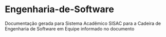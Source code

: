 # Engenharia-de-Software
Documentação gerada para Sistema Acadêmico SISAC para a Cadeira de Engenharia de Software em Equipe informado no documento
